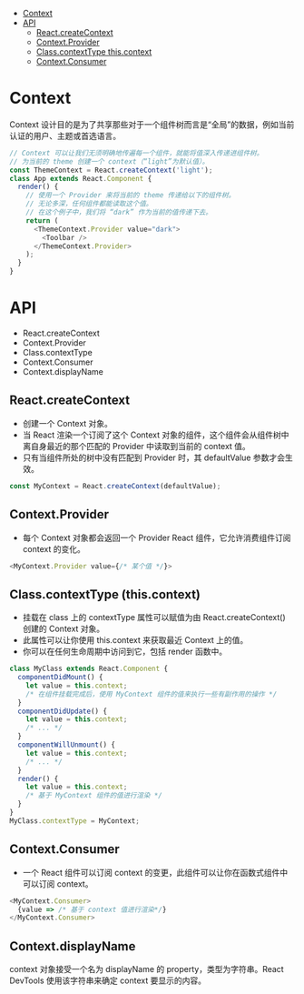 <!-- TOC -->

- [Context](#context)
- [API](#api)
    - [React.createContext](#reactcreatecontext)
    - [Context.Provider](#contextprovider)
    - [Class.contextType this.context](#classcontexttype-thiscontext)
    - [Context.Consumer](#contextconsumer)

<!-- /TOC -->
# Context

Context 设计目的是为了共享那些对于一个组件树而言是“全局”的数据，例如当前认证的用户、主题或首选语言。

```js
// Context 可以让我们无须明确地传遍每一个组件，就能将值深入传递进组件树。
// 为当前的 theme 创建一个 context（“light”为默认值）。
const ThemeContext = React.createContext('light');
class App extends React.Component {
  render() {
    // 使用一个 Provider 来将当前的 theme 传递给以下的组件树。
    // 无论多深，任何组件都能读取这个值。
    // 在这个例子中，我们将 “dark” 作为当前的值传递下去。
    return (
      <ThemeContext.Provider value="dark">
        <Toolbar />
      </ThemeContext.Provider>
    );
  }
}
```

# API

- React.createContext
- Context.Provider
- Class.contextType
- Context.Consumer
- Context.displayName

## React.createContext

- 创建一个 Context 对象。
- 当 React 渲染一个订阅了这个 Context 对象的组件，这个组件会从组件树中离自身最近的那个匹配的 Provider 中读取到当前的 context 值。
- 只有当组件所处的树中没有匹配到 Provider 时，其 defaultValue 参数才会生效。

```js
const MyContext = React.createContext(defaultValue);
```

## Context.Provider

- 每个 Context 对象都会返回一个 Provider React 组件，它允许消费组件订阅 context 的变化。

```js
<MyContext.Provider value={/* 某个值 */}>
```

## Class.contextType (this.context)

- 挂载在 class 上的 contextType 属性可以赋值为由 React.createContext() 创建的 Context 对象。
- 此属性可以让你使用 this.context 来获取最近 Context 上的值。
- 你可以在任何生命周期中访问到它，包括 render 函数中。

```js
class MyClass extends React.Component {
  componentDidMount() {
    let value = this.context;
    /* 在组件挂载完成后，使用 MyContext 组件的值来执行一些有副作用的操作 */
  }
  componentDidUpdate() {
    let value = this.context;
    /* ... */
  }
  componentWillUnmount() {
    let value = this.context;
    /* ... */
  }
  render() {
    let value = this.context;
    /* 基于 MyContext 组件的值进行渲染 */
  }
}
MyClass.contextType = MyContext;
```

## Context.Consumer

* 一个 React 组件可以订阅 context 的变更，此组件可以让你在函数式组件中可以订阅 context。

```js
<MyContext.Consumer>
  {value => /* 基于 context 值进行渲染*/}
</MyContext.Consumer>
```

## Context.displayName

context 对象接受一个名为 displayName 的 property，类型为字符串。React DevTools 使用该字符串来确定 context 要显示的内容。
